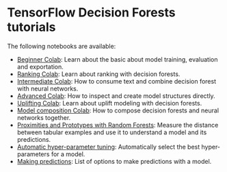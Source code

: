 # TensorFlow Decision Forests tutorials

The following notebooks are available:

-   [Beginner Colab](beginner_colab.ipynb): Learn about the basic about model
    training, evaluation and exportation.
-   [Ranking Colab](ranking_colab.ipynb): Learn about ranking with decision
    forests.
-   [Intermediate Colab](intermediate_colab.ipynb): How to consume text and
    combine decision forest with neural networks.
-   [Advanced Colab](advanced_colab.ipynb): How to inspect and create model
    structures directly.
-   [Uplifting Colab](uplift_colab.ipynb): Learn about uplift modeling with
    decision forests.
-   [Model composition Colab](model_composition_colab.ipynb): How to compose
    decision forests and neural networks together.
-   [Proximities and Prototypes with Random Forests](proximities_colab.ipynb):
    Measure the distance between tabular examples and use it to understand a
    model and its predictions.
-   [Automatic hyper-parameter tuning](automatic_tuning_colab.ipynb):
    Automatically select the best hyper-parameters for a model.
-   [Making predictions](predict_colab.ipynb): List of options to make
    predictions with a model.
